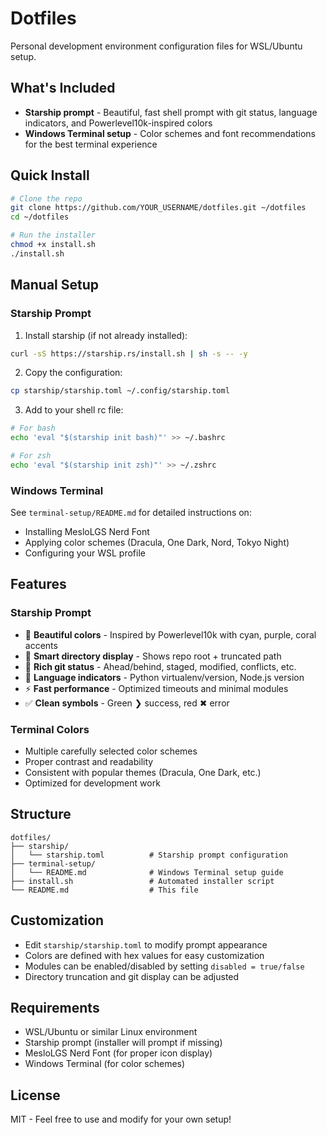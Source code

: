 # Dotfiles

Personal development environment configuration files for WSL/Ubuntu setup.

## What's Included

- **Starship prompt** - Beautiful, fast shell prompt with git status, language indicators, and Powerlevel10k-inspired colors
- **Windows Terminal setup** - Color schemes and font recommendations for the best terminal experience

## Quick Install

```bash
# Clone the repo
git clone https://github.com/YOUR_USERNAME/dotfiles.git ~/dotfiles
cd ~/dotfiles

# Run the installer
chmod +x install.sh
./install.sh
```

## Manual Setup

### Starship Prompt

1. Install starship (if not already installed):
```bash
curl -sS https://starship.rs/install.sh | sh -s -- -y
```

2. Copy the configuration:
```bash
cp starship/starship.toml ~/.config/starship.toml
```

3. Add to your shell rc file:
```bash
# For bash
echo 'eval "$(starship init bash)"' >> ~/.bashrc

# For zsh  
echo 'eval "$(starship init zsh)"' >> ~/.zshrc
```

### Windows Terminal

See `terminal-setup/README.md` for detailed instructions on:
- Installing MesloLGS Nerd Font
- Applying color schemes (Dracula, One Dark, Nord, Tokyo Night)
- Configuring your WSL profile

## Features

### Starship Prompt
- 🎨 **Beautiful colors** - Inspired by Powerlevel10k with cyan, purple, coral accents
- 📁 **Smart directory display** - Shows repo root + truncated path
- 🔀 **Rich git status** - Ahead/behind, staged, modified, conflicts, etc.
- 🐍 **Language indicators** - Python virtualenv/version, Node.js version
- ⚡ **Fast performance** - Optimized timeouts and minimal modules
- ✅ **Clean symbols** - Green ❯ success, red ✖ error

### Terminal Colors
- Multiple carefully selected color schemes
- Proper contrast and readability
- Consistent with popular themes (Dracula, One Dark, etc.)
- Optimized for development work

## Structure

```
dotfiles/
├── starship/
│   └── starship.toml          # Starship prompt configuration
├── terminal-setup/
│   └── README.md              # Windows Terminal setup guide
├── install.sh                 # Automated installer script
└── README.md                  # This file
```

## Customization

- Edit `starship/starship.toml` to modify prompt appearance
- Colors are defined with hex values for easy customization
- Modules can be enabled/disabled by setting `disabled = true/false`
- Directory truncation and git display can be adjusted

## Requirements

- WSL/Ubuntu or similar Linux environment
- Starship prompt (installer will prompt if missing)
- MesloLGS Nerd Font (for proper icon display)
- Windows Terminal (for color schemes)

## License

MIT - Feel free to use and modify for your own setup!